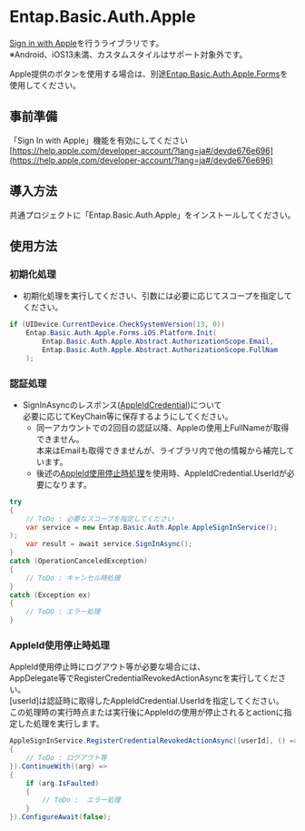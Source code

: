 ﻿# Entap.Basic.Auth.Apple  
[Sign in with Apple](https://developer.apple.com/jp/sign-in-with-apple/get-started/)を行うライブラリです。  
※Android、iOS13未満、カスタムスタイルはサポート対象外です。

Apple提供のボタンを使用する場合は、別途[Entap.Basic.Auth.Apple.Forms](https://github.com/entap/Entap.Basic/tree/main/Source/Entap.Basic.Auth.Apple.Forms/Entap.Basic.Auth.Apple.Forms.NuGet)を使用してください。


## 事前準備
「Sign In with Apple」機能を有効にしてください  
[https://help.apple.com/developer-account/?lang=ja#/devde676e696](https://help.apple.com/developer-account/?lang=ja#/devde676e696)

## 導入方法
共通プロジェクトに「Entap.Basic.Auth.Apple」をインストールしてください。  

## 使用方法
### 初期化処理
* 初期化処理を実行してください、引数には必要に応じてスコープを指定してください。
```csharp
if (UIDevice.CurrentDevice.CheckSystemVersion(13, 0))
    Entap.Basic.Auth.Apple.Forms.iOS.Platform.Init(
        Entap.Basic.Auth.Apple.Abstract.AuthorizationScope.Email,
        Entap.Basic.Auth.Apple.Abstract.AuthorizationScope.FullNam
    );
```

### 認証処理
* SignInAsyncのレスポンス([AppleIdCredential](../Entap.Basic.Auth.Apple.Abstract.AppleIdCredential))について  
必要に応じてKeyChain等に保存するようにしてください。
  * 同一アカウントでの2回目の認証以降、Appleの使用上FullNameが取得できません。  
  本来はEmailも取得できませんが、ライブラリ内で他の情報から補完しています。
  * 後述の[AppleId使用停止時処理](#appleid使用停止時処理)を使用時、AppleIdCredential.UserIdが必要になります。  
```csharp
try
{
    // ToDo : 必要なスコープを指定してください
    var service = new Entap.Basic.Auth.Apple.AppleSignInService();
);
    var result = await service.SignInAsync();
}
catch (OperationCanceledException)
{
    // ToDo : キャンセル時処理
}
catch (Exception ex)
{
    // ToDO : エラー処理
}
```

### AppleId使用停止時処理  
AppleId使用停止時にログアウト等が必要な場合には、  
AppDelegate等でRegisterCredentialRevokedActionAsyncを実行してください。  
[userId]は認証時に取得したAppleIdCredential.UserIdを指定してください。  
この処理時の実行時点または実行後にAppleIdの使用が停止されるとactionに指定した処理を実行します。
```csharp
AppleSignInService.RegisterCredentialRevokedActionAsync([userId], () =>
{
    // ToDo : ログアウト等
}).ContinueWith((arg) =>
{
    if (arg.IsFaulted)
    {
        // ToDo :  エラー処理
    }
}).ConfigureAwait(false);
```